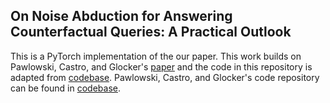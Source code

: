 
## On Noise Abduction for Answering Counterfactual Queries: A Practical Outlook
This is a PyTorch implementation of the our paper. This work builds on Pawlowski, Castro, and Glocker's [paper](https://arxiv.org/abs/2006.06485) and the code in this repository is adapted from  [codebase](https://github.com/rongguangw/flow-scm). Pawlowski, Castro, and Glocker's code repository can be found in [codebase](https://github.com/biomedia-mira/deepscm).

